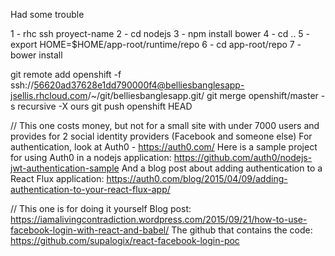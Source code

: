 
Had some trouble 

1 - rhc ssh proyect-name
2 - cd nodejs
3 - npm install bower
4 - cd ..
5 - export HOME=$HOME/app-root/runtime/repo
6 - cd app-root/repo
7 - bower install

git remote add openshift -f ssh://56620ad37628e1dd790000f4@belliesbanglesapp-jsellis.rhcloud.com/~/git/belliesbanglesapp.git/
git merge openshift/master -s recursive -X ours
git push openshift HEAD


// This one costs money, but not for a small site with under 7000 users and provides for 2 social identity providers (Facebook and someone else)
For authentication, look at Auth0 - https://auth0.com/
Here is a sample project for using Auth0 in a nodejs application: https://github.com/auth0/nodejs-jwt-authentication-sample
And a blog post about adding authentication to a React Flux application: https://auth0.com/blog/2015/04/09/adding-authentication-to-your-react-flux-app/


// This one is for doing it yourself
Blog post: https://iamalivingcontradiction.wordpress.com/2015/09/21/how-to-use-facebook-login-with-react-and-babel/
The github that contains the code: https://github.com/supalogix/react-facebook-login-poc

